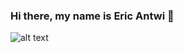 ### Hi there, my name is Eric Antwi 👋
![alt text]([http://url/to/img.png](https://www.canva.com/design/DAFfPsvCn6U/c_Ja7kmsEX1LOPCX8EpnhA/edit?utm_content=DAFfPsvCn6U&utm_campaign=designshare&utm_medium=link2&utm_source=sharebutton))
<!--
**Mylo16/Mylo16** is a ✨ _special_ ✨ repository because its `README.md` (this file) appears on your GitHub profile.

Here are some ideas to get you started:

- 🔭 I’m currently working on ...
- 🌱 I’m currently learning ...
- 👯 I’m looking to collaborate on ...
- 🤔 I’m looking for help with ...
- 💬 Ask me about ...
- 📫 How to reach me: ...
- 😄 Pronouns: ...
- ⚡ Fun fact: ...
-->
